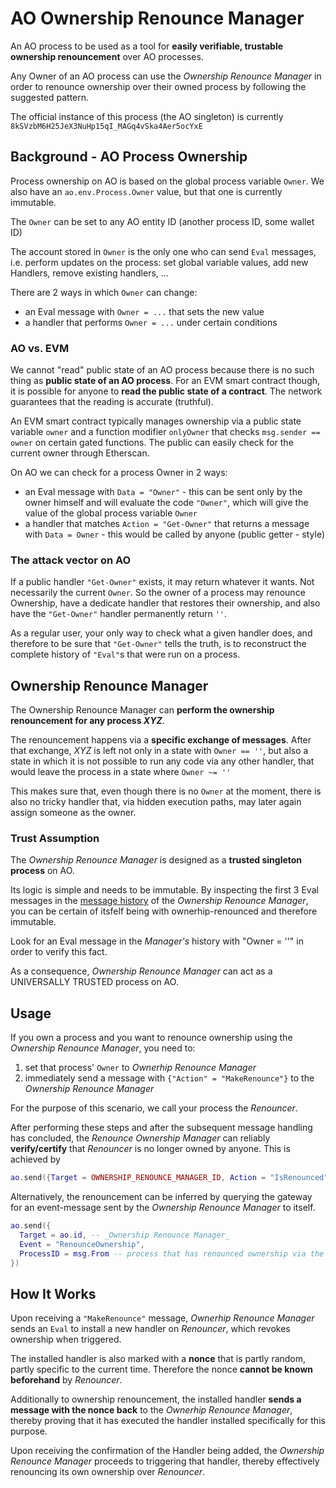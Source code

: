 # AO Ownership Renounce Manager

An AO process to be used as a tool for **easily verifiable, trustable ownership renouncement** over AO processes.

Any Owner of an AO process can use the _Ownership Renounce Manager_ in order to renounce ownership over their owned process by following the suggested pattern.

The official instance of this process (the AO singleton) is currently
`8kSVzbM6H25JeX3NuHp15qI_MAGq4vSka4Aer5ocYxE`
 
## Background - AO Process Ownership

Process ownership on AO is based on the global process variable `Owner`. We also have an `ao.env.Process.Owner` value, but that one is currently immutable.

The `Owner` can be set to any AO entity ID (another process ID, some wallet ID)

The account stored in `Owner` is the only one who can send `Eval` messages, i.e. perform updates on the process: set global variable values, add new Handlers, remove existing handlers, ...

There are 2 ways in which `Owner` can change: 
- an Eval message with `Owner = ...` that sets the new value
- a handler that performs `Owner = ...` under certain conditions

### AO vs. EVM

We cannot "read" public state of an AO process because there is no such thing as **public state of an AO process**. 
For an EVM smart contract though, it is possible for anyone to **read the public state of a contract**. The network guarantees that the reading is accurate (truthful).

An EVM smart contract typically manages ownership via a public state variable `owner` and a function modifier `onlyOwner` that checks `msg.sender == owner` on certain gated functions.
The public can easily check for the current owner through Etherscan.

On AO we can check for a process Owner in 2 ways:
- an Eval message with `Data = "Owner"`  - this can be sent only by the owner himself and will evaluate the code `"Owner"`, which will give the value of the global process variable `Owner`
- a handler that matches `Action = "Get-Owner"` that returns a message with `Data = Owner` - this would be called by anyone (public getter - style)


### The attack vector on AO

If a public handler `"Get-Owner"` exists, it may return whatever it wants. Not necessarily the current `Owner`. So the owner of a process may renounce Ownership, have a dedicate handler that restores their ownership, and also have the `"Get-Owner"` handler permanently return `''`.

As a regular user, your only way to check what a given handler does, and therefore to be sure that `"Get-Owner"` tells the truth, is to reconstruct the complete history of `"Eval"`s that were run on a process.

## Ownership Renounce Manager

The Ownership Renounce Manager can **perform the ownership renouncement for any process *XYZ***.

The renouncement happens via a **specific exchange of messages**. After that exchange, *XYZ* is left not only in a state with `Owner == ''`, but also a state in which it is not possible to run any code via any other handler, that would leave the process in a state where `Owner ~= ''`

This makes sure that, even though there is no `Owner` at the moment, there is also no tricky handler that, via hidden execution paths, may later again assign someone as the owner.

### Trust Assumption 

The _Ownership Renounce Manager_ is designed as a **trusted singleton process** on AO.

Its logic is simple and needs to be immutable. By inspecting the first 3 Eval messages in the [message history](https://www.ao.link/#/entity/8kSVzbM6H25JeX3NuHp15qI_MAGq4vSka4Aer5ocYxE?tab=source-code) of the _Ownership Renounce Manager_, you can be certain of itsfelf being with ownerhip-renounced and therefore immutable.

Look for an Eval message in the *Manager's* history with "Owner = ''" in order to verify this fact.

As a consequence, _Ownership Renounce Manager_ can act as a UNIVERSALLY TRUSTED process on AO.

## Usage

If you own a process and you want to renounce ownership using the _Ownership Renounce Manager_, you need to:

1. set that process' `Owner` to _Ownerhip Renounce Manager_
2. immediately send a message with `{"Action" = "MakeRenounce"}` to the _Ownership Renounce Manager_

For the purpose of this scenario, we call your process the _Renouncer_.

After performing these steps and after the subsequent message handling has concluded, the _Renounce Ownership Manager_ can reliably **verify/certify** that _Renouncer_ is no longer owned by anyone. This is achieved by

```lua
ao.send({Target = OWNERSHIP_RENOUNCE_MANAGER_ID, Action = "IsRenounced", ProcessID = RENOUNCER_ID})
```

Alternatively, the renouncement can be inferred by querying the gateway for an event-message sent by the _Ownership Renounce Manager_ to itself.

```lua
ao.send({
  Target = ao.id, -- _Ownership Renounce Manager_
  Event = "RenounceOwnership",
  ProcessID = msg.From -- process that has renounced ownership via the _Ownership Renounce Manager_
})
```

## How It Works

Upon receiving a `"MakeRenounce"` message, _Ownerhip Renounce Manager_ sends an `Eval` to install a new handler on _Renouncer_, which revokes ownership when triggered.

The installed handler is also marked with a **nonce** that is partly random, partly specific to the current time. Therefore the nonce **cannot be known beforehand** by _Renouncer_.

Additionally to ownership renouncement, the installed handler **sends a message with the nonce back** to the _Ownerhip Renounce Manager_, thereby proving that it has executed the handler installed specifically for this purpose.

Upon receiving the confirmation of the Handler being added, the _Ownership Renounce Manager_ proceeds to triggering that handler, thereby effectively renouncing its own ownership over _Renouncer_.

